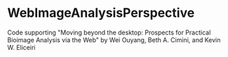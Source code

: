 # WebImageAnalysisPerspective
Code supporting "Moving beyond the desktop: Prospects for Practical Bioimage Analysis via the Web" by  Wei Ouyang, Beth A. Cimini, and Kevin W. Eliceiri

